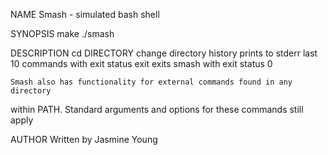 NAME
	Smash - simulated bash shell

SYNOPSIS
	make
	./smash

DESCRIPTION
	cd DIRECTORY	change directory
	history			prints to stderr last 10 commands with exit status
	exit			exits smash with exit status 0
	
	Smash also has functionality for external commands found in any directory
within PATH. Standard arguments and options for these commands still apply

AUTHOR
	Written by Jasmine Young
